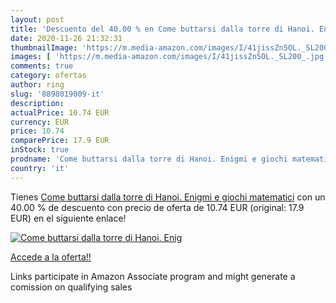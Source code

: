 ```yaml
---
layout: post
title: 'Descuento del 40.00 % en Come buttarsi dalla torre di Hanoi. Enig'
date: 2020-11-26 21:32:31
thumbnailImage: 'https://m.media-amazon.com/images/I/41jissZn5OL._SL200_.jpg'
images: [ 'https://m.media-amazon.com/images/I/41jissZn5OL._SL200_.jpg' ]
comments: true
category: ofertas
author: ring
slug: '8898019009-it'
description:
actualPrice: 10.74 EUR
currency: EUR
price: 10.74
comparePrice: 17.9 EUR
inStock: true
prodname: 'Come buttarsi dalla torre di Hanoi. Enigmi e giochi matematici'
country: 'it'
---
```


Tienes [Come buttarsi dalla torre di Hanoi. Enigmi e giochi matematici](https://www.amazon.it/dp/8898019009/?tag=tolees00-21) con un 40.00 % de descuento con precio de oferta de 10.74 EUR (original: 17.9 EUR) en el siguiente enlace!

[![Come buttarsi dalla torre di Hanoi. Enig](https://m.media-amazon.com/images/I/41jissZn5OL._SL200_.jpg)](https://www.amazon.it/dp/8898019009/?tag=tolees00-21)

[Accede a la oferta!!](https://www.amazon.it/dp/8898019009/?tag=tolees00-21)

Links participate in Amazon Associate program and might generate a comission on qualifying sales


